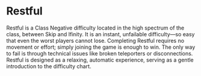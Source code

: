 # Restful

Restful is a Class Negative difficulty located in the high spectrum of the class, between Skip and Ifinity. It is an instant, unfailable difficulty—so easy that even the worst players cannot lose. Completing Restful requires no movement or effort; simply joining the game is enough to win. The only way to fail is through technical issues like broken teleporters or disconnections. Restful is designed as a relaxing, automatic experience, serving as a gentle introduction to the difficulty chart.
